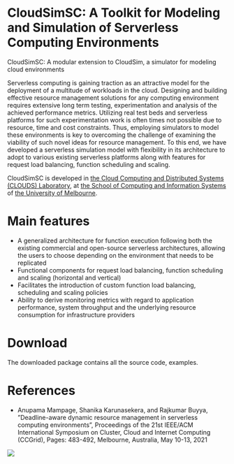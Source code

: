# CloudSimSC: A Toolkit for Modeling and Simulation of Serverless Computing Environments #

CloudSimSC: A modular extension to CloudSim, a simulator for modeling cloud environments

Serverless computing is gaining traction as an attractive model for the deployment of a multitude of workloads in the cloud. Designing and building effective resource management solutions for any computing environment requires extensive long term testing, experimentation and analysis of the achieved performance metrics. Utilizing real test beds and serverless platforms for such experimentation work is often times not possible due to resource, time and cost constraints. Thus, employing simulators to model these environments is key to overcoming the challenge of examining the viability of such novel ideas for resource management. To this end,  we have developed a serverless simulation model with flexibility in its architecture to adopt to various existing serverless platforms along with features for request load balancing, function scheduling and scaling.



CloudSimSC is developed in [the Cloud Computing and Distributed Systems (CLOUDS) Laboratory](http://cloudbus.org/), at [the School of Computing and Information Systems](http://www.csse.unimelb.edu.au/) of [the University of Melbourne](http://www.unimelb.edu.au/).



# Main features #

  * A generalized architecture for function execution following both the existing commercial and open-source serverless architectures, allowing the users to choose depending on the environment that needs to be replicated
  * Functional components for request load balancing, function scheduling and scaling (horizontal and vertical)
  * Facilitates the introduction of custom function load balancing, scheduling and scaling policies
  * Ability to derive monitoring metrics with regard to application performance, system throughput and the underlying resource consumption for infrastructure providers
 


# Download #

The downloaded package contains all the source code, examples.

# References #

  * Anupama Mampage, Shanika Karunasekera, and Rajkumar Buyya, ”Deadline-aware dynamic resource management in serverless computing environments”, Proceedings of the 21st IEEE/ACM International Symposium on Cluster, Cloud and Internet Computing (CCGrid), Pages: 483-492, Melbourne, Australia, May 10-13, 2021





[![](http://www.cloudbus.org/logo/cloudbuslogo-v5a.png)](http://cloudbus.org/)
